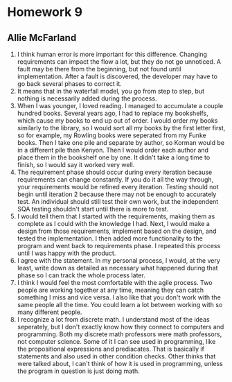# Homework 9
## Allie McFarland

1. I think human error is more important for this difference. Changing requirements can impact the flow a lot, but they do not go unnoticed. A fault may be there from the beginning, but not found until implementation. After a fault is discovered, the developer may have to go back several phases to correct it.
2. It means that in the waterfall model, you go from step to step, but nothing is necessarily added during the process.
3. When I was younger, I loved reading. I managed to accumulate a couple hundred books. Several years ago, I had to replace my bookshelfs, which cause my books to end up out of order. I would order my books similarly to the library, so I would sort all my books by the first letter first, so for example, my Rowling books were seperated from my Funke books. Then I take one pile and separate by author, so Korman would be in a different pile than Kenyon. Then I would order each author and place them in the bookshelf one by one. It didn't take a long time to finish, so I would say it worked very well.
4. The requirement phase should occur during every iteration because requirements can change constantly. If you do it all the way through, your requirements would be refined every iteration. Testing should not begin until iteration 2 because there may not be enough to accurately test. An individual should still test their own work, but the independent SQA testing shouldn't start until there is more to test. 
5. I would tell them that I started with the requirements, making them as complete as I could with the knowledge I had. Next, I would make a design from those requirements, implement based on the design, and tested the implementation. I then added more functionality to the program and went back to requirements phase. I repeated this process until I was happy with the product.
6. I agree with the statement. In my personal process, I would, at the very least, write down as detailed as necessary what happened during that phase so I can track the whole process later.
7. I think I would feel the most comfortable with the agile process. Two people are working together at any time, meaning they can catch something I miss and vice versa. I also like that you don't work with the same people all the time. You could learn a lot between working with so many different people. 
8. I recognize a lot from discrete math. I understand most of the ideas seperately, but I don't exactly know how they connect to computers and programming. Both my discrete math professors were math professors, not computer science. Some of it I can see used in programming, like the propositional expressions and prediacates. That is basically if statements and also used in other condition checks. Other thinks that were talked about, I can't think of how it is used in programming, unless the program in question is just doing math.